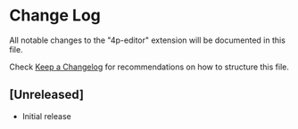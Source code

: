 # Change Log

All notable changes to the "4p-editor" extension will be documented in this file.

Check [Keep a Changelog](http://keepachangelog.com/) for recommendations on how to structure this file.

## [Unreleased]

- Initial release
